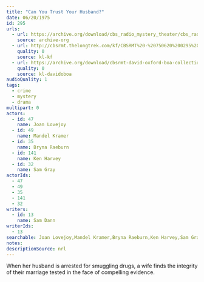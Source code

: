 ```yaml
---
title: "Can You Trust Your Husband?"
date: 06/20/1975
id: 295
urls: 
  - url: https://archive.org/download/cbs_radio_mystery_theater/cbs_radio_mystery_theater-0251-0300.zip/cbs_radio_mystery_theater-0251-0300%2Fcbsrmt_0295_can_you_trust_your_husband.mp3
    source: archive-org
  - url: http://cbsrmt.thelongtrek.com/kf/CBSRMT%20-%20750620%200295%20Can%20You%20Trust%20Your%20Husband_kf.mp3
    quality: 0
    source: kl-kf
  - url: https://archive.org/download/cbsrmt-david-oxford-boa-collection/CBSRMT-750620-0295-Can-You-Trust-Your-Husband-(64-44)_kf-{BoA}.mp3
    quality: 0
    source: kl-davidoboa
audioQuality: 1
tags: 
  - crime
  - mystery
  - drama
multipart: 0
actors:  
  - id: 47
    name: Joan Lovejoy  
  - id: 49
    name: Mandel Kramer  
  - id: 35
    name: Bryna Raeburn  
  - id: 141
    name: Ken Harvey  
  - id: 32
    name: Sam Gray
actorIds:  
  - 47  
  - 49  
  - 35  
  - 141  
  - 32
writers:  
  - id: 13
    name: Sam Dann
writerIds:  
  - 13
searchable: Joan Lovejoy,Mandel Kramer,Bryna Raeburn,Ken Harvey,Sam Gray Sam Dann
notes: 
descriptionSource: nrl
---
```

When her husband is arrested for smuggling drugs, a wife finds the integrity of their marriage tested in the face of compelling evidence. 